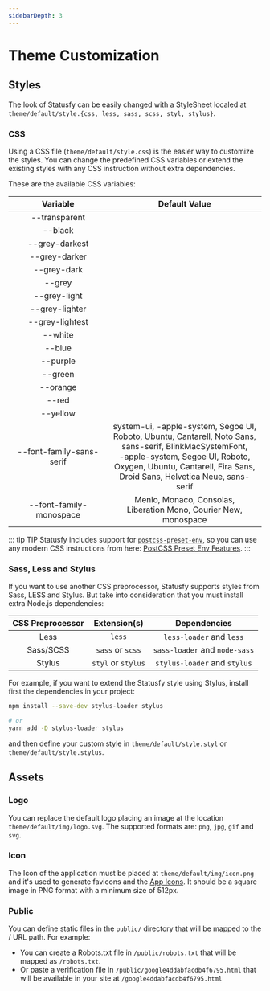 ```yaml
---
sidebarDepth: 3
---
```


# Theme Customization


## Styles

The look of Statusfy can be easily changed with a StyleSheet localed at `theme/default/style.{css, less, sass, scss, styl, stylus}`.

### CSS

Using a CSS file (`theme/default/style.css`) is the easier way to customize the styles. You can change the predefined CSS variables or extend the existing styles with any CSS instruction without extra dependencies.

These are the available CSS variables:

|         Variable         |                                                                                                                   Default Value                                                                                                                  |
|:------------------------:|:------------------------------------------------------------------------------------------------------------------------------------------------------------------------------------------------------------------------------------------------:|
|       --transparent      |                                                                                                                 <ColorBox color="transparent" />                                                                                                                      |
|          --black         |                                                                                                                   <ColorBox color="#1b1f23" />                                                                                                                        |
|      --grey-darkest      |                                                                                                             <ColorBox color="#586069" />                                                                                                                              |
|       --grey-darker      |                                                                                                             <ColorBox color="#6a737d" />                                                                                                                              |
|        --grey-dark       |                                                                                                             <ColorBox color="#959da5" />                                                                                                                              |
|          --grey          |                                                                                                             <ColorBox color="#d1d5da" />                                                                                                                              |
|       --grey-light       |                                                                                                             <ColorBox color="#e1e4e8" />                                                                                                                              |
|      --grey-lighter      |                                                                                                             <ColorBox color="#f6f8fa" />                                                                                                                              |
|      --grey-lightest     |                                                                                                             <ColorBox color="#fafbfc" />                                                                                                                              |
|          --white         |                                                                                                             <ColorBox color="#ffffff" />                                                                                                                              |
|          --blue          |                                                                                                             <ColorBox color="#0366d6" />                                                                                                                              |
|         --purple         |                                                                                                             <ColorBox color="#6f42c1" />                                                                                                                              |
|          --green         |                                                                                                             <ColorBox color="#28a745" />                                                                                                                              |
|         --orange         |                                                                                                             <ColorBox color="#f66a0a" />                                                                                                                              |
|           --red          |                                                                                                             <ColorBox color="#d73a49" />                                                                                                                              |
|         --yellow         |                                                                                                             <ColorBox color="#ffd33d" />                                                                                                                              |
| --font-family-sans-serif | system-ui, -apple-system, Segoe UI, <br> Roboto, Ubuntu, Cantarell, Noto Sans, <br> sans-serif, BlinkMacSystemFont, <br> -apple-system, Segoe UI, Roboto, <br> Oxygen, Ubuntu, Cantarell, Fira Sans, <br> Droid Sans, Helvetica Neue, sans-serif |
|  --font-family-monospace |                                                                                       Menlo, Monaco, Consolas, <br> Liberation Mono, Courier New, monospace                                                                                      |

::: tip TIP
Statusfy includes support for [`postcss-preset-env`](https://github.com/csstools/postcss-preset-env), so you can use any modern CSS instructions from here: [PostCSS Preset Env Features](https://preset-env.cssdb.org/features).
:::

### Sass, Less and Stylus

If you want to use another CSS preprocessor, Statusfy supports styles from Sass, LESS and Stylus. But take into consideration that you must install extra Node.js dependencies:

| CSS Preprocessor |    Extension(s)    |          Dependencies         |
|:----------------:|:------------------:|:-----------------------------:|
|       Less       |       `less`       |    `less-loader` and `less`   |
|     Sass/SCSS    |  `sass` or `scss`  | `sass-loader` and `node-sass` |
|      Stylus      | `styl` or `stylus` |  `stylus-loader` and `stylus` |

For example, if you want to extend the Statusfy style using Stylus, install first the dependencies in your project:

```bash
npm install --save-dev stylus-loader stylus

# or 
yarn add -D stylus-loader stylus
```

and then define your custom style in `theme/default/style.styl` or `theme/default/style.stylus`.

## Assets

### Logo

You can replace the default logo placing an image at the location `theme/default/img/logo.svg`. The supported formats are: `png`, `jpg`, `gif` and `svg`.

### Icon

The Icon of the application must be placed at `theme/default/img/icon.png` and it's used to generate favicons and the [App Icons](./pwa.md#icons). It should be a square image in PNG format with a minimum size of 512px.

### Public


You can define static files in the `public/` directory that will be mapped to the / URL path. For example:

- You can create a Robots.txt file in `/public/robots.txt` that will be mapped as `/robots.txt`.
- Or paste a verification file in `/public/google4ddabfacdb4f6795.html` that will be available in your site at `/google4ddabfacdb4f6795.html`


